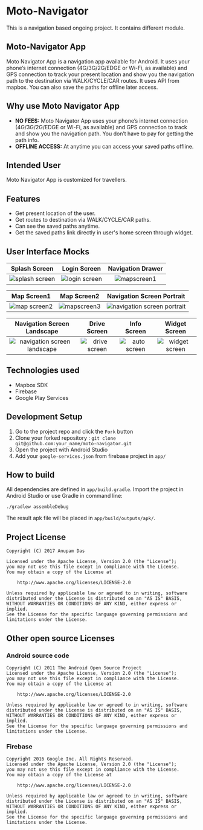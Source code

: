 # Moto-Navigator
This is a navigation based ongoing project. It contains different module.

## Moto-Navigator App
Moto Navigator App is a navigation app available for Android. It uses your phone’s internet connection (4G/3G/2G/EDGE or Wi-Fi, as available) and GPS connection to track your present location and show you the navigation path to the destination via WALK/CYCLE/CAR routes. It uses API from mapbox. You can also save the paths for offline later access.

## Why use Moto Navigator App

- **NO FEES:** Moto Navigator App uses your phone’s internet connection (4G/3G/2G/EDGE or Wi-Fi, as available) and GPS connection to track and show you the navigation path. You don’t have to pay for getting the path info.
- **OFFLINE ACCESS:** At anytime you can access your saved paths offline.

## Intended User

Moto Navigator App is customized for travellers.

## Features

- Get present location of the user.
- Get routes to destination via WALK/CYCLE/CAR paths.
- Can see the saved paths anytime.
- Get the saved paths link directly in user's home screen through widget.

## User Interface Mocks

Splash Screen | Login Screen | Navigation Drawer
:-:|:-:|:-:
![splash screen](https://cloud.githubusercontent.com/assets/13851773/21486618/7af27da6-cbdd-11e6-994a-95278597fb39.png) | ![login screen](https://cloud.githubusercontent.com/assets/13851773/21486616/7a8a8372-cbdd-11e6-8b08-09b759a596e9.png) | ![mapscreen1](https://cloud.githubusercontent.com/assets/13851773/21486613/7a890c0e-cbdd-11e6-92fe-55483c54105e.png)

Map Screen1 | Map Screen2 | Navigation Screen Portrait
:-:|:-:|:-:
![map screen2](https://cloud.githubusercontent.com/assets/13851773/21486615/7a8a7b5c-cbdd-11e6-80c1-dec5c33419a0.png) | ![mapscreen3](https://cloud.githubusercontent.com/assets/13851773/21486946/dc46d696-cbe3-11e6-9195-e44c00b1d8e9.png) | ![navigation screen portrait](https://cloud.githubusercontent.com/assets/13851773/21486621/7af3fb36-cbdd-11e6-9292-e6c9781fe082.png)

Navigation Screen Landscape | Drive Screen | Info Screen | Widget Screen
:-:|:-:|:-:|:-:
![navigation screen landscape](https://cloud.githubusercontent.com/assets/13851773/21486620/7af32986-cbdd-11e6-813a-d8213c6d29ca.png) | ![drive screen](https://cloud.githubusercontent.com/assets/13851773/21486614/7a8a5bae-cbdd-11e6-9f8d-bc55ede81911.png) | ![auto screen](https://cloud.githubusercontent.com/assets/13851773/21486612/7a87bb74-cbdd-11e6-9757-5ab99cd20164.png) | ![widget screen](https://cloud.githubusercontent.com/assets/13851773/21486619/7af2e246-cbdd-11e6-9949-ba1e43f77cae.png)

## Technologies used

- Mapbox SDK
- Firebase
- Google Play Services

## Development Setup
1. Go to the project repo and click the `Fork` button
2. Clone your forked repository : `git clone git@github.com:your_name/moto-navigator.git`
3. Open the project with Android Studio
4. Add your ```google-services.json``` from firebase project in ```app/```

## How to build

All dependencies are defined in ```app/build.gradle```.
Import the project in Android Studio or use Gradle in command line:

```
./gradlew assembleDebug
```

The result apk file will be placed in ```app/build/outputs/apk/```.

## Project License
```
Copyright (C) 2017 Anupam Das

Licensed under the Apache License, Version 2.0 (the "License");
you may not use this file except in compliance with the License.
You may obtain a copy of the License at

    http://www.apache.org/licenses/LICENSE-2.0

Unless required by applicable law or agreed to in writing, software
distributed under the License is distributed on an "AS IS" BASIS,
WITHOUT WARRANTIES OR CONDITIONS OF ANY KIND, either express or implied.
See the License for the specific language governing permissions and
limitations under the License.
```
## Other open source Licenses

### Android source code
```
Copyright (C) 2011 The Android Open Source Project
Licensed under the Apache License, Version 2.0 (the "License");
you may not use this file except in compliance with the License.
You may obtain a copy of the License at

    http://www.apache.org/licenses/LICENSE-2.0

Unless required by applicable law or agreed to in writing, software
distributed under the License is distributed on an "AS IS" BASIS,
WITHOUT WARRANTIES OR CONDITIONS OF ANY KIND, either express or implied.
See the License for the specific language governing permissions and
limitations under the License.
```

### Firebase
```
Copyright 2016 Google Inc. All Rights Reserved.
Licensed under the Apache License, Version 2.0 (the "License");
you may not use this file except in compliance with the License.
You may obtain a copy of the License at

    http://www.apache.org/licenses/LICENSE-2.0

Unless required by applicable law or agreed to in writing, software
distributed under the License is distributed on an "AS IS" BASIS,
WITHOUT WARRANTIES OR CONDITIONS OF ANY KIND, either express or implied.
See the License for the specific language governing permissions and
limitations under the License.
```
